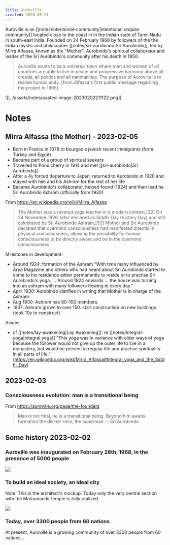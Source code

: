 ```yaml
---
title: Auroville
created: 2020-08-17
---
```


Auroville is an [[notes/intentional-community|intentional utopian community]] located close to the coast in in the Indian state of Tamil Nadu in south-east India. Founded on 24 February 1968 by followers of the the Indian mystic and philosopher [[notes/sri-aurobindo|Sri Aurobindo]], led by Mirra Alfassa, known as the "Mother", Aurobindo's spiritual collaborator and leader of the Sri Aurobindo's community after his death in 1950.

> Auroville wants to be a universal town where men and women of all countries are able to live in peace and progressive harmony above all creeds, all politics and all nationalities. The purpose of Auroville is to realise human unity. [from Alfassa's first public message regarding the project in 1965]


![[../assets/notes/pasted-image-20230202211122.png]]

# Notes

## Mirra Alfassa (the Mother) - 2023-02-05

- Born in France in 1878 to bourgeois jewish recent immigrants (from Turkey and Egypt)
- Became part of a group of spiritual seekers
- Travelled to Pondicherry in 1914 and met [[sri-aurobindo|Sri Aurobindo]].
- After a 4y forced departure to Japan, returned to Aurobindo in 1920 and stayed with him and his Ashram for the rest of her life
- Became Aurobindo's collaborator, helped found (1924) and then lead he Sri Aurobindo Ashram (officially from 1930)

From https://en.wikipedia.org/wiki/Mirra_Alfassa

> The Mother was a revered yoga teacher in a modern context.[32] On 24 November 1926, later declared as Siddhi Day (Victory Day) and still celebrated by Sri Aurobindo Ashram,[33] Mother and Sri Aurobindo declared that overmind consciousness had manifested directly in physical consciousness, allowing the possibility for human consciousness to be directly aware and be in the overmind consciousness

Milestones in development:

- Around 1924: formation of the Ashram "With time many influenced by Arya Magazine and others who had heard about Sri Aurobindo started to come to his residence either permanently to reside or to practise Sri Aurobindo's yoga. ... Around 1924 onwards ... the house was turning into an ashram with many followers flowing in every day."
- April 1930: Aurobindo clarifies in writing that Mother is in charge of the Ashram
- Aug 1930: Ashram has 80-100 members.
- 1937: Ashram grown to over 150. start construction on new buildings (took 10y to construct)

Asides

- cf [[notes/lay-awakening|Lay Awakening]]: re [[notes/integral-yoga|integral yoga]] "This yoga was in variance with older ways of yoga because the follower would not give up the outer life to live in a monastery, but would be present in regular life and practise spirituality in all parts of life." (https://en.wikipedia.org/wiki/Mirra_Alfassa#Integral_yoga_and_the_Siddhi_Day)

## 2023-02-03

### Consciousness evolution: man is a transitional being

From https://auroville.org/page/the-founders

> Man is not final, he is a transitional being. Beyond him awaits formation the diviner race, the superman. --Sri Aurobindo

## Some history 2023-02-02

### Auroville was inaugurated on February 28th, 1968, in the presence of 5000 people

![](https://files.auroville.org/auroville-org/9d905a97-59bb-442d-aac6-0b79aac557da.jpeg)

### To build an ideal society, an ideal city

Note: This is the architect's mockup. Today only the very central section with the Matramandir temple is fully realized.

![](https://files.auroville.org/auroville-org/542471a7-9628-4f1f-a5cd-a0e0c40a1435.jpeg)

### Today, over 3300 people from 60 nations

At present, Auroville is a growing community of over 3300 people from 60 nations...
